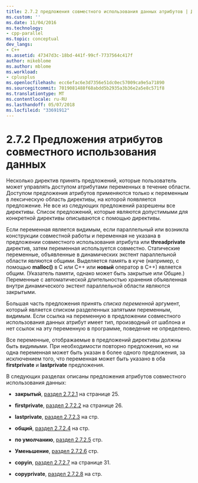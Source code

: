 ```yaml
---
title: 2.7.2 предложения совместного использования данных атрибутов | Документы Microsoft
ms.custom: ''
ms.date: 11/04/2016
ms.technology:
- cpp-parallel
ms.topic: conceptual
dev_langs:
- C++
ms.assetid: 47347d3c-18bd-441f-99cf-7737564c417f
author: mikeblome
ms.author: mblome
ms.workload:
- cplusplus
ms.openlocfilehash: ecc6efac6e3d7356e51dc0ec57009ca9e5a71890
ms.sourcegitcommit: 7019081488f68abdd5b2935a3b36e2a5e8c571f8
ms.translationtype: MT
ms.contentlocale: ru-RU
ms.lasthandoff: 05/07/2018
ms.locfileid: "33691912"
---
```

# <a name="272-data-sharing-attribute-clauses"></a>2.7.2 Предложения атрибутов совместного использования данных
Несколько директив принять предложений, которые пользователь может управлять доступом атрибутами переменных в течение области. Доступом предложения атрибутов применяются только к переменным в лексическую область директивы, на которой появляется предложение. Не все из следующих предложений разрешены все директивы. Список предложений, которые являются допустимыми для конкретной директивы описываются с помощью директивы.  
  
 Если переменная является видимым, если параллельный или возникла конструкции совместной работы и переменная не указана в предложении совместного использования атрибута или **threadprivate** директив, затем переменная используется совместно. Статические переменные, объявленные в динамических экстент параллельной области являются общими. Выделяется память в куче (например, с помощью **malloc()** в C или C++ или **новый** оператор в C++) является общим. (Указатель памяти, однако может быть закрытые или Общие.) Переменные с автоматической длительностью хранения объявленная внутри динамического экстент параллельной области являются закрытыми.  
  
 Большая часть предложения принять *списка переменной* аргумент, который является списком разделенных запятыми переменным, видимым. Если ссылка на переменную в предложении совместного использования данных атрибут имеет тип, производный от шаблона и нет ссылок на эту переменную в программе, поведение не определено.  
  
 Все переменные, отображаемые в предложений директивы должны быть видимыми. При необходимости повторно предложения, но ни одна переменная может быть указан в более одного предложения, за исключением того, что переменная может быть указано в оба **firstprivate** и **lastprivate** предложения.  
  
 В следующих разделах описаны предложения атрибутов совместного использования данных:  
  
-   **закрытый**, [раздел 2.7.2.1](../../parallel/openmp/2-7-2-1-private.md) на странице 25.  
  
-   **firstprivate**, [раздел 2.7.2.2](../../parallel/openmp/2-7-2-2-firstprivate.md) на странице 26.  
  
-   **lastprivate**, [раздел 2.7.2.3](../../parallel/openmp/2-7-2-3-lastprivate.md) на стр.  
  
-   **общий**, [раздел 2.7.2.4](../../parallel/openmp/2-7-2-4-shared.md) на стр.  
  
-   **по умолчанию**, [раздел 2.7.2.5](../../parallel/openmp/2-7-2-5-default.md) стр.  
  
-   **Уменьшение**, [раздел 2.7.2.6](../../parallel/openmp/2-7-2-6-reduction.md) стр.  
  
-   **copyin**, [раздел 2.7.2.7](../../parallel/openmp/2-7-2-7-copyin.md) на странице 31.  
  
-   **copyprivate**, [раздел 2.7.2.8](../../parallel/openmp/2-7-2-8-copyprivate.md) на стр.